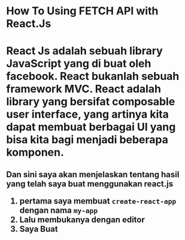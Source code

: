 <h1>How To Using FETCH API with React.Js

<h1>React Js adalah sebuah library JavaScript yang di buat oleh facebook. React bukanlah sebuah framework MVC. React adalah library yang bersifat composable user interface, yang artinya kita dapat membuat berbagai UI yang bisa kita bagi menjadi beberapa komponen.

<h2>Dan sini saya akan menjelaskan tentang hasil yang telah saya buat menggunakan react.js

1. pertama saya membuat `create-react-app` dengan nama `my-app`
2. Lalu membukanya dengan editor
3. Saya Buat
